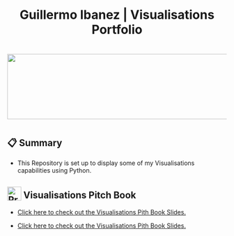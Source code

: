 
<div align="center">
  <h1>Guillermo Ibanez | Visualisations Portfolio</h1>
  <h1><img src="https://user-images.githubusercontent.com/74038190/221352987-68da234d-4d62-4e9d-9d7f-098dc657c2dc.gif" width="700" height="150"><h1>
</div>

<div>
  <h2>📋 Summary</h2>
  <p>
<ul>
  <li>This Repository is set up to display some of my Visualisations capabilities using Python.</li>
</ul>
  </p>
<div>
  <h2><img src="https://raw.githubusercontent.com/Tarikul-Islam-Anik/Animated-Fluent-Emojis/master/Emojis/Objects/Clipboard.png" alt="Presentation Icon" width="32" height="32" style="vertical-align: -0.25em;"> Visualisations Pitch Book</h2>
  <ul>
    <li><a href="https://guillermoibanez.github.io/Visualisations_Portfolio/Visualisations_Presentation_Pitch_Book.pdf">Click here to check out the Visualisations Pith Book Slides.</a> </li>
  </ul>
</div>
  <ul>
    <li><a href="https://guillermoibanez.github.io/Visualisations_Portfolio/Pitch_Book.pdf">Click here to check out the Visualisations Pith Book Slides.</a> </li>
  </ul>
